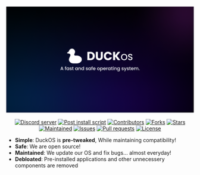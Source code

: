 <p align="center">
  <img src="https://github.com/DuckOS-GitHub/DuckOS/blob/main/banner_new.png?raw=true" alt="Logo" width="900" height="auto" />
</p>
<p align="center">
		<a href="https://discord.gg/8pDMf44t6R"><img alt="Discord server" src="https://img.shields.io/discord/998645880368410694.svg?label=discord" height="20"/></a>
<a href="https://github.com/DuckOS-GitHub/DuckOS/blob/main/src/DuckOS_Modules/DuckOS-post_script.bat"><img alt="Post install script" src="https://img.shields.io/badge/post%20install%20script-download-green" height="20"/></a>
<a href="https://github.com/DuckOS-GitHub/DuckOS/graphs/contributors"><img alt="Contributors" src="https://img.shields.io/github/contributors/DuckOS-GitHub/DuckOS.svg" height="20"/></a>
<a href="https://github.com/DuckOS-GitHub/DuckOS/network/members"><img alt="Forks" src="https://img.shields.io/github/forks/DuckOS-GitHub/DuckOS?style=flat" height="20"/></a>
<a href="undefined"><img alt="Stars" src="https://img.shields.io/github/stars/DuckOS-GitHub/DuckOS" height="20"/></a>
<a href="https://github.com/duckos-github/duckos/graphs/commit-activity"><img alt="Maintained" src="https://img.shields.io/badge/Maintained%3F-yes-green.svg" height="20"/></a>
<a href="https://github.com/DuckOS-GitHub/DuckOS/issues"><img alt="Issues" src="https://img.shields.io/github/issues/DuckOS-GitHub/DuckOS" height="20"/></a>
<a href="https://github.com/DuckOS-GitHub/DuckOS/pulls"><img alt="Pull requests" src="https://img.shields.io/github/issues-pr/DuckOS-GitHub/DuckOS" height="20"/></a>
<a href="https://github.com/DuckOS-GitHub/DuckOS/blob/main/LICENSE"><img alt="License" src="https://img.shields.io/github/license/DuckOS-GitHub/DuckOS" height="20"/></a>
	</p>
  
* **Simple**: DuckOS is **pre-tweaked**, While maintaining compatibility!
* **Safe**: We are open source!
* **Maintained**: We update our OS and fix bugs... almost everyday!
* **Debloated**: Pre-installed applications and other unnecessery components are removed

